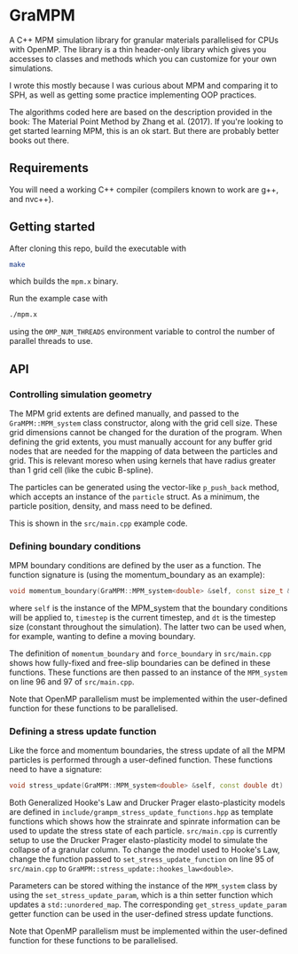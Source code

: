 # GraMPM
A C++ MPM simulation library for granular materials parallelised for CPUs with OpenMP. The library is a thin header-only library which gives you accesses to classes and methods which you can customize for your own simulations.

I wrote this mostly because I was curious about MPM and comparing it to SPH, as well as getting some practice implementing OOP practices.

The algorithms coded here are based on the description provided in the book: The Material Point Method by Zhang et al. (2017).
If you're looking to get started learning MPM, this is an ok start. But there are probably better books out there.

## Requirements

You will need a working C++ compiler (compilers known to work are g++, and nvc++).

## Getting started

After cloning this repo, build the executable with

```bash
make
```

which builds the `mpm.x` binary.

Run the example case with

```bash
./mpm.x
```

using the `OMP_NUM_THREADS` environment variable to control the number of parallel threads to use.

## API

### Controlling simulation geometry

The MPM grid extents are defined manually, and passed to the `GraMPM::MPM_system` class constructor, along with the grid cell size. These grid dimensions cannot be changed for the duration of the program.
When defining the grid extents, you must manually account for any buffer grid nodes that are needed for the mapping of data between the particles and grid. This is relevant moreso when using kernels that have radius greater than 1 grid cell (like the cubic B-spline).

The particles can be generated using the vector-like `p_push_back` method, which accepts an instance of the `particle` struct. As a minimum, the particle position, density, and mass need to be defined.

This is shown in the `src/main.cpp` example code.

### Defining boundary conditions

MPM boundary conditions are defined by the user as a function. The function signature is (using the momentum_boundary as an example):

```cpp
void momentum_boundary(GraMPM::MPM_system<double> &self, const size_t &timestep, const double &dt) {
```

where `self` is the instance of the MPM_system that the boundary conditions will be applied to, `timestep` is the current timestep, and `dt` is the timestep size (constant throughout the simulation).
The latter two can be used when, for example, wanting to define a moving boundary.

The definition of `momentum_boundary` and `force_boundary` in `src/main.cpp` shows how fully-fixed and free-slip boundaries can be defined in these functions.
These functions are then passed to an instance of the `MPM_system` on line 96 and 97 of `src/main.cpp`.

Note that OpenMP parallelism must be implemented within the user-defined function for these functions to be parallelised.

### Defining a stress update function

Like the force and momentum boundaries, the stress update of all the MPM particles is performed through a user-defined function. These functions need to have a signature:

```cpp
void stress_update(GraMPM::MPM_system<double> &self, const double dt)
```

Both Generalized Hooke's Law and Drucker Prager elasto-plasticity models are defined in `include/grampm_stress_update_functions.hpp` as template functions which shows how the strainrate and spinrate information can be used to update the stress state of each particle.
`src/main.cpp` is currently setup to use the Drucker Prager elasto-plasticity model to simulate the collapse of a granular column. To change the model used to Hooke's Law, change the function passed to `set_stress_update_function` on line 95 of `src/main.cpp` to `GraMPM::stress_update::hookes_law<double>`.

Parameters can be stored withing the instance of the `MPM_system` class by using the `set_stress_update_param`, which is a thin setter function which updates a `std::unordered_map`. 
The corresponding `get_stress_update_param` getter function can be used in the user-defined stress update functions.

Note that OpenMP parallelism must be implemented within the user-defined function for these functions to be parallelised.
